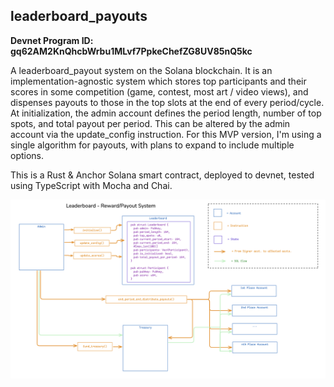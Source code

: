 <h2>leaderboard_payouts</h2>

**Devnet Program ID: gq62AM2KnQhcbWrbu1MLvf7PpkeChefZG8UV85nQ5kc**

A leaderboard_payout system on the Solana blockchain.  It is an implementation-agnostic system which stores top participants and their scores in some competition (game, contest, most art / video views), and dispenses payouts to those in the top slots at the end of every period/cycle.  At initialization, the admin account defines the period length, number of top spots, and total payout per period.  This can be altered by the admin account via the update_config instruction.  For this MVP version, I'm using a single algorithm for payouts, with plans to expand to include multiple options.

This is a Rust & Anchor Solana smart contract, deployed to devnet, tested using TypeScript with Mocha and Chai.

![Architecture diagram](arch-diagram.png)
